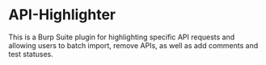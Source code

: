 # API-Highlighter
This is a Burp Suite plugin for highlighting specific API requests and allowing users to batch import, remove APIs, as well as add comments and test statuses.
